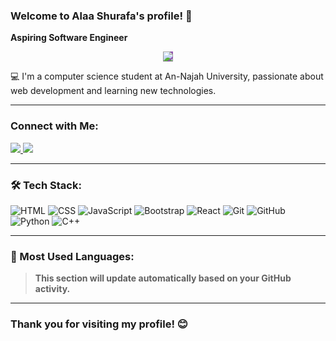 ### Welcome to Alaa Shurafa's profile! 👋

**Aspiring Software Engineer**

<p align="center">
  <a href="https://github.com/DenverCoder1/readme-typing-svg">
    <img src="https://readme-typing-svg.herokuapp.com/?lines=Front-end%20web%20developer;Always%20learning%20new%20things&font=Fira%20Code&center=true&width=440&height=45&color=9b59b6&vCenter=true&size=22" style="background: linear-gradient(to right, #6a4c9c, #9b59b6);">
  </a>
</p>




💻 I'm a computer science student at An-Najah University, passionate about web development and learning new technologies.

---

### Connect with Me:

<a href="https://linkedin.com/in/alaa-shurafa" target="_blank">
  <img src="https://img.shields.io/badge/-Alaa%20Shurafa-0077B5?style=for-the-badge&logo=Linkedin&logoColor=white"/>
</a>
<a href="https://t.me/AA145205" target="_blank">
  <img src="https://img.shields.io/badge/-Alaa%20Shurafa-0077B5?style=for-the-badge&logo=Telegram&logoColor=white"/>
</a>

---

### 🛠 Tech Stack:
![HTML](https://img.shields.io/badge/-HTML-E34F26?style=for-the-badge&logo=html5&logoColor=white)
![CSS](https://img.shields.io/badge/-CSS-1572B6?style=for-the-badge&logo=css3&logoColor=white)
![JavaScript](https://img.shields.io/badge/-JavaScript-F7DF1E?style=for-the-badge&logo=javascript&logoColor=black)
![Bootstrap](https://img.shields.io/badge/-Bootstrap-563D7C?style=for-the-badge&logo=bootstrap&logoColor=white)
![React](https://img.shields.io/badge/-React-61DAFB?style=for-the-badge&logo=react&logoColor=black)
![Git](https://img.shields.io/badge/-Git-F05032?style=for-the-badge&logo=git&logoColor=white)
![GitHub](https://img.shields.io/badge/-GitHub-181717?style=for-the-badge&logo=github&logoColor=white)
![Python](https://img.shields.io/badge/-Python-3776AB?style=for-the-badge&logo=python&logoColor=white)
![C++](https://img.shields.io/badge/-C++-00599C?style=for-the-badge&logo=c%2B%2B&logoColor=white)

---

### 🌟 Most Used Languages:
> **This section will update automatically based on your GitHub activity.**

---

### Thank you for visiting my profile! 😊
